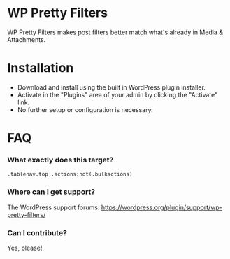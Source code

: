 # WP Pretty Filters

WP Pretty Filters makes post filters better match what's already in Media & Attachments.

# Installation

* Download and install using the built in WordPress plugin installer.
* Activate in the "Plugins" area of your admin by clicking the "Activate" link.
* No further setup or configuration is necessary.

# FAQ

### What exactly does this target?

```
.tablenav.top .actions:not(.bulkactions)
```

### Where can I get support?

The WordPress support forums: https://wordpress.org/plugin/support/wp-pretty-filters/

### Can I contribute?

Yes, please!
